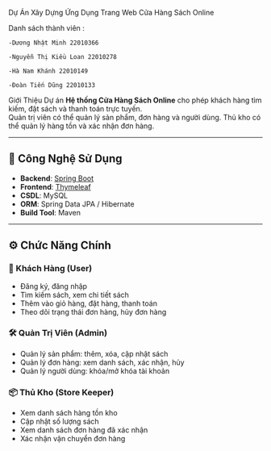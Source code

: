 Dự Án Xây Dựng Ứng Dụng Trang Web Cửa Hàng Sách Online

Danh sách thành viên :

    -Dương Nhật Minh 22010366

    -Nguyễn Thị Kiều Loan 22010278

    -Hà Nam Khánh 22010149

    -Đoàn Tiến Dũng 22010133
Giới Thiệu
Dự án **Hệ thống Cửa Hàng Sách Online** cho phép khách hàng tìm kiếm, đặt sách và thanh toán trực tuyến.  
Quản trị viên có thể quản lý sản phẩm, đơn hàng và người dùng. Thủ kho có thể quản lý hàng tồn và xác nhận đơn hàng.  

---

## 🚀 Công Nghệ Sử Dụng
- **Backend**: [Spring Boot](https://spring.io/projects/spring-boot)  
- **Frontend**: [Thymeleaf](https://www.thymeleaf.org/)  
- **CSDL**: MySQL  
- **ORM**: Spring Data JPA / Hibernate  
- **Build Tool**: Maven  

---

## ⚙️ Chức Năng Chính

### 👤 Khách Hàng (User)
- Đăng ký, đăng nhập
- Tìm kiếm sách, xem chi tiết sách
- Thêm vào giỏ hàng, đặt hàng, thanh toán
- Theo dõi trạng thái đơn hàng, hủy đơn hàng

### 🛠️ Quản Trị Viên (Admin)
- Quản lý sản phẩm: thêm, xóa, cập nhật sách
- Quản lý đơn hàng: xem danh sách, xác nhận, hủy
- Quản lý người dùng: khóa/mở khóa tài khoản

### 📦 Thủ Kho (Store Keeper)
- Xem danh sách hàng tồn kho
- Cập nhật số lượng sách
- Xem danh sách đơn hàng đã xác nhận
- Xác nhận vận chuyển đơn hàng
